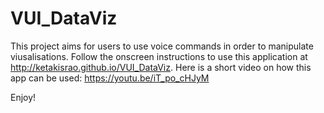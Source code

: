 # VUI_DataViz

This project aims for users to use voice commands in order to manipulate viusalisations. Follow the onscreen instructions to use this application at http://ketakisrao.github.io/VUI_DataViz.
Here is a short video on how this app can be used: https://youtu.be/iT_po_cHJyM

Enjoy!
